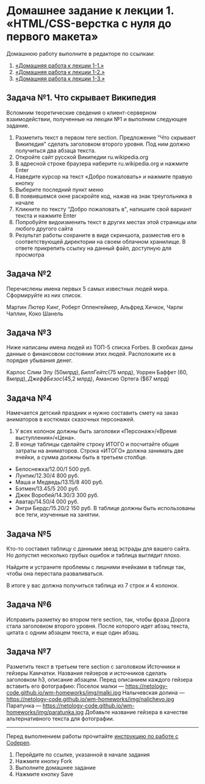 # Домашнее задание к лекции 1. «HTML/CSS-верстка с нуля до первого макета»
Домашнюю работу выполните в редакторе по ссылкам: 
1. [«Домашняя работа к лекции 1-1.»](https://codepen.io/Irina64/pen/abKjVpd)
2. [«Домашняя работа к лекции 1-2.»](https://codepen.io/Irina64/pen/WNLBqyL)
3. [«Домашняя работа к лекции 1-3.»](https://codepen.io/Irina64/pen/RwzmEwj)

## Задача №1. Что скрывает Википедия
Вспомним теоретические сведения о клиент-серверном взаимодействии, полученные на лекции №1 и выполним следующее задание.

1. Разметить текст в первом теге section. Предложение "Что скрывает Википедия" сделать заголовком второго уровня. Под ним должно получиться два абзаца текста.
2. Откройте сайт русской Википедии ru.wikipedia.org
2. В адресной строке браузера наберите ru.wikipedia.org и нажмите Enter
3. Наведите курсор на текст «Добро пожаловать» и нажмите правую кнопку
4. Выберите последний пункт меню
5. В появившемся окне раскройте код, нажав на знак треугольника в начале
6. Кликните по тексту “Добро пожаловать в", напишите свой вариант текста и нажмите Enter
7. Попробуйте видоизменить текст в других местах этой страницы или любого другого сайта
8. Результат работы сохраните в виде скриншота, разместив его в соответствующей директории на своем облачном хранилище. В ответе прикрепить ссылку на данный файл, доступную для просмотра 

## Задача №2
Перечислены имена первых 5 самых известных людей мира. Сформируйте из них список.

Мартин Лютер Кинг, Роберт Оппенгеймер, Альфред Хичкок, Чарли Чаплин, Коко Шанель

## Задача №3
Ниже написаны имена людей из ТОП-5 списка Forbes. В скобках даны данные о финансовом состоянии этих людей. Расположите их в порядке убывания денег.

Карлос Слим Элу ($50 млрд), Билл Гейтс ($75 млрд), Уоррен Баффет ($60,8 млрд), Джефф Безос ($45,2 млрд), Амансио Ортега ($67 млрд)

## Задача №4
Намечается детский праздник и нужно составить смету на заказ аниматоров в костюмах сказочных персонажей.
1. У всех колонок должны быть заголовки «Персонаж»/«Время выступления»/«Цена».
2. В конце таблицы сделайте строку ИТОГО и посчитайте общие затраты на аниматоров. Строка «ИТОГО» должна занимать две ячейки, а сумма должны быть в третьем столбце.
  * Белоснежка/12.00/1 500 руб.
  * Лунтик/12.30/4 800 руб.
  * Маша и Медведь/13.15/8 400 руб.
  * Бэтмен/13.45/5 200 руб.
  * Джек Воробей/14.30/3 300 руб.
  * Аватар/14.50/4 000 руб.
  * Энгри Бердс/15.20/2 150 руб.
В таблице должны быть использованы все теги, изученные на занятии.

## Задача №5
Кто-то составил таблицу с данными звезд эстрады для вашего сайта. Но допустил несколько грубых ошибок и таблица выглядит плохо.

Найдите и устраните проблемы с лишними ячейками в таблице так, чтобы она перестала разваливаться.

В итоге у вас должна получиться таблица из 7 строк и 4 колонок.

## Задача №6
Исправить разметку во втором теге section, так, чтобы фраза Дорога стала заголовком второго уровня. После которого идет абзац текста, цитата с одним абзацем текста, и еще один абзац.

## Задача №7
Разметить текст в третьем теге section с заголовком Источники и гейзеры Камчатки. Названия гейзеров и источников сделать заголовком h3, описание абзацем. Перед описанием каждого гейзера вставить его фотографию:
Поселок малки — https://netology-code.github.io/wm-homeworks/img/malki.jpg
Налычевская долина — https://netology-code.github.io/wm-homeworks/img/nalichevo.jpg
Паратунка — https://netology-code.github.io/wm-homeworks/img/paratunka.jpg
Добавьте название гейзера в качестве альтернативного текста для фотографии.

---
Перед выполнением работы прочитайте [инструкцию по работе с Codepen](https://github.com/netology-code/guides/blob/master/codepen/).
1. Перейдите по ссылке, указанной в начале задания
2. Нажмите кнопку Fork
3. Выполните домашнее задание
4. Нажмите кнопку Save
